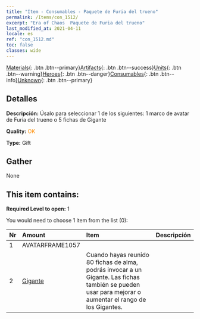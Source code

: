 ```yaml
---
title: "Item - Consumables - Paquete de Furia del trueno"
permalink: /Items/con_1512/
excerpt: "Era of Chaos  Paquete de Furia del trueno"
last_modified_at: 2021-04-11
locale: es
ref: "con_1512.md"
toc: false
classes: wide
---
```

 [Materials](/es/Items/){: .btn .btn--primary}[Artifacts](/es/Items/Artifacts/){: .btn .btn--success}[Units](/es/Items/Units/){: .btn .btn--warning}[Heroes](/es/Items/Heroes/){: .btn .btn--danger}[Consumables](/es/Items/Consumables/){: .btn .btn--info}[Unknown](/es/Items/Unknown/){: .btn .btn--primary}

## Detalles
 **Descripción:** Úsalo para seleccionar 1 de los siguientes: 1 marco de avatar de Furia del trueno o 5 fichas de Gigante

 **Quality:** <span style="color: #FF8C00">OK</span>

 **Type:** Gift

## Gather

  None

## This item contains:

 **Required Level to open:** 1

 You would need to choose 1 item from the list (0):

  | Nr | Amount |     Item    | Descripción |
  |:---|:-------|:------------|:-----------:|
  | 1 | AVATARFRAME1057 | 
  | 2 | [Gigante](/es/Items/unt_241/) | Cuando hayas reunido 80 fichas de alma, podrás invocar a un Gigante. Las fichas también se pueden usar para mejorar o aumentar el rango de los Gigantes. | 
